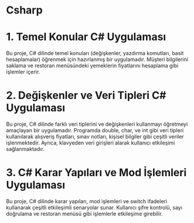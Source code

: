 # Csharp 

# 1. Temel Konular C# Uygulaması
Bu proje, C# dilinde temel konuları (değişkenler, yazdırma komutları, basit hesaplamalar) öğrenmek için hazırlanmış bir uygulamadır. Müşteri bilgilerini saklama ve restoran menüsündeki yemeklerin fiyatlarını hesaplama gibi işlemler içerir.

# 2. Değişkenler ve Veri Tipleri C# Uygulaması
Bu proje, C# dilinde farklı veri tiplerini ve değişkenleri kullanmayı öğretmeyi amaçlayan bir uygulamadır. Programda double, char, ve int gibi veri tipleri kullanılarak alışveriş fiyatları, sınav notları, kişisel bilgiler gibi çeşitli veriler işlenmektedir. Ayrıca, klavyeden veri girişleri alarak kullanıcı etkileşimi sağlanmaktadır.

# 3. C# Karar Yapıları ve Mod İşlemleri Uygulaması
Bu proje, C# dilinde karar yapıları, mod işlemleri ve switch ifadeleri kullanarak çeşitli etkileşimli senaryolar sunar. Kullanıcı şifre kontrolü, sayı doğrulama ve restoran menüsü gibi işlemlerle etkileşime girebilir.
